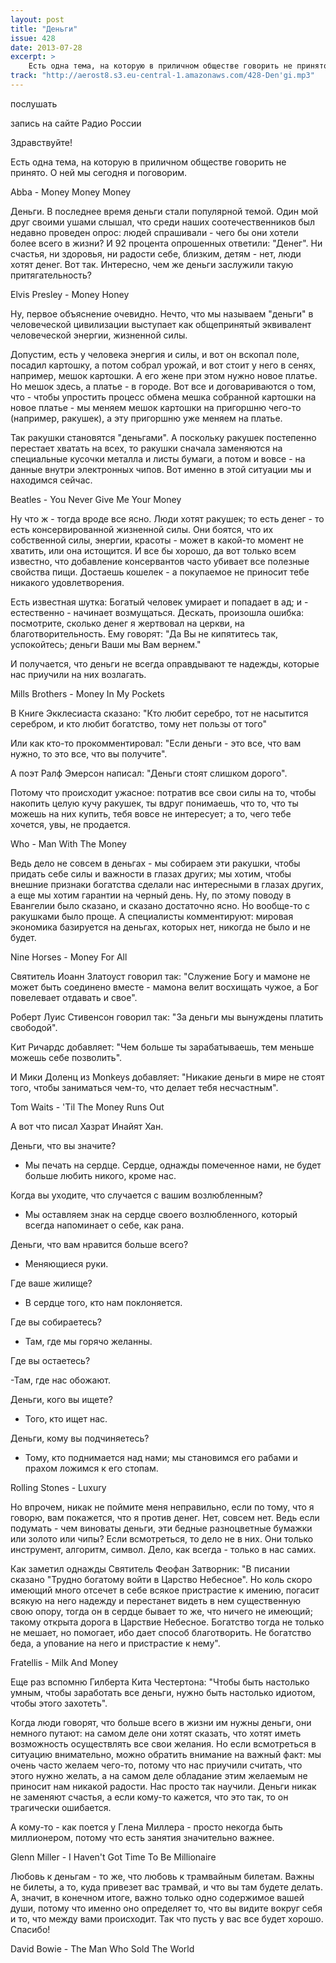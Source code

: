 ```yaml
---
layout: post
title: "Деньги"
issue: 428
date: 2013-07-28
excerpt: >
    Есть одна тема, на которую в приличном обществе говорить не принято. О ней мы сегодня и поговорим.
track: "http://aerost8.s3.eu-central-1.amazonaws.com/428-Den'gi.mp3"
---
```


послушать

запись на сайте Радио России

Здравствуйте!

Есть одна тема, на которую в приличном обществе говорить не принято. О ней мы сегодня и поговорим.

Abba - Money Money Money

Деньги. В последнее время деньги стали популярной темой. Один мой друг своими ушами слышал, что среди наших соотечественников был недавно проведен опрос: людей спрашивали - чего бы они хотели более всего в жизни? И 92 процента опрошенных ответили: "Денег". Ни счастья, ни здоровья, ни радости себе, близким, детям - нет, люди хотят денег. Вот так. Интересно, чем же деньги заслужили такую притягательность?

Elvis Presley - Money Honey

Ну, первое объяснение очевидно. Нечто, что мы называем "деньги" в человеческой цивилизации выступает как общепринятый эквивалент человеческой энергии, жизненной силы.

Допустим, есть у человека энергия и силы, и вот он вскопал поле, посадил картошку, а потом собрал урожай, и вот стоит у него в сенях, например, мешок картошки. А его жене при этом нужно новое платье. Но мешок здесь, а платье - в городе. Вот все и договариваются о том, что - чтобы упростить процесс обмена мешка собранной картошки на новое платье - мы меняем мешок картошки на пригоршню чего-то (например, ракушек), а эту пригоршню уже меняем на платье.

Так ракушки становятся "деньгами". А поскольку ракушек постепенно перестает хватать на всех, то ракушки сначала заменяются на специальные кусочки металла и листы бумаги, а потом и вовсе - на данные внутри электронных чипов. Вот именно в этой ситуации мы и находимся сейчас.

Beatles - You Never Give Me Your Money

Ну что ж - тогда вроде все ясно. Люди хотят ракушек; то есть денег - то есть консервированной жизненной силы. Они боятся, что их собственной силы, энергии, красоты - может в какой-то момент не хватить, или она истощится. И все бы хорошо, да вот только всем известно, что добавление консервантов часто убивает все полезные свойства пищи. Достаешь кошелек - а покупаемое не приносит тебе никакого удовлетворения.

Есть известная шутка: Богатый человек умирает и попадает в ад; и - естественно - начинает возмущаться. Дескать, произошла ошибка: посмотрите, сколько денег я жертвовал на церкви, на благотворительность. Ему говорят: "Да Вы не кипятитесь так, успокойтесь; деньги Ваши мы Вам вернем."

И получается, что деньги не всегда оправдывают те надежды, которые нас приучили на них возлагать.

Mills Brothers - Money In My Pockets

В Книге Экклесиаста сказано: "Кто любит серебро, тот не насытится серебром, и кто любит богатство, тому нет пользы от того"

Или как кто-то прокомментировал: "Если деньги - это все, что вам нужно, то это все, что вы получите".

А поэт Ралф Эмерсон написал: "Деньги стоят слишком дорого".

Потому что происходит ужасное: потратив все свои силы на то, чтобы накопить целую кучу ракушек, ты вдруг понимаешь, что то, что ты можешь на них купить, тебя вовсе не интересует; а то, чего тебе хочется, увы, не продается.

Who - Man With The Money

Ведь дело не совсем в деньгах - мы собираем эти ракушки, чтобы придать себе силы и важности в глазах других; мы хотим, чтобы внешние признаки богатства сделали нас интересными в глазах других, а еще мы хотим гарантии на черный день. Ну, по этому поводу в Евангелии было сказано, и сказано достаточно ясно. Но вообще-то с ракушками было проще. А специалисты комментируют: мировая экономика базируется на деньгах, которых нет, никогда не было и не будет.

Nine Horses - Money For All

Святитель Иоанн Златоуст говорил так: "Служение Богу и мамоне не может быть соединено вместе - мамона велит восхищать чужое, а Бог повелевает отдавать и свое".

Роберт Луис Стивенсон говорил так: "За деньги мы вынуждены платить свободой".

Кит Ричардс добавляет: "Чем больше ты зарабатываешь, тем меньше можешь себе позволить".

И Мики Доленц из Monkeys добавляет: "Никакие деньги в мире не стоят того, чтобы заниматься чем-то, что делает тебя несчастным".

Tom Waits - 'Til The Money Runs Out

А вот что писал Хазрат Инайят Хан.

Деньги, что вы значите?

- Мы печать на сердце. Сердце, однажды помеченное нами, не будет больше любить никого, кроме нас.

Когда вы уходите, что случается с вашим возлюбленным?

- Мы оставляем знак на сердце своего возлюбленного, который всегда напоминает о себе, как рана.

Деньги, что вам нравится больше всего?

- Меняющиеся руки.

Где ваше жилище?

- В сердце того, кто нам поклоняется.

Где вы собираетесь?

- Там, где мы горячо желанны.

Где вы остаетесь?

-Там, где нас обожают.

Деньги, кого вы ищете?

- Того, кто ищет нас.

Деньги, кому вы подчиняетесь?

- Тому, кто поднимается над нами; мы становимся его рабами и прахом ложимся к его стопам.

Rolling Stones - Luxury

Но впрочем, никак не поймите меня неправильно, если по тому, что я говорю, вам покажется, что я против денег. Нет, совсем нет. Ведь если подумать - чем виноваты деньги, эти бедные разноцветные бумажки или золото или чипы? Если всмотреться, то дело не в них. Они только инструмент, алгоритм, символ. Дело, как всегда - только в нас самих.

Как заметил однажды Святитель Феофан Затворник: "В писании сказано "Трудно богатому войти в Царство Небесное". Но коль скоро имеющий много отсечет в себе всякое пристрастие к имению, погасит всякую на него надежду и перестанет видеть в нем существенную свою опору, тогда он в сердце бывает то же, что ничего не имеющий; такому открыта дорога в Царствие Небесное. Богатство тогда не только не мешает, но помогает, ибо дает способ благотворить. Не богатство беда, а упование на него и пристрастие к нему".

Fratellis - Milk And Money

Еще раз вспомню Гилберта Кита Честертона: "Чтобы быть настолько умным, чтобы заработать все деньги, нужно быть настолько идиотом, чтобы этого захотеть".

Когда люди говорят, что больше всего в жизни им нужны деньги, они немного путают: на самом деле они хотят сказать, что хотят иметь возможность осуществлять все свои желания. Но если всмотреться в ситуацию внимательно, можно обратить внимание на важный факт: мы очень часто желаем чего-то, потому что нас приучили считать, что этого нужно желать, а на самом деле обладание этим желаемым не приносит нам никакой радости. Нас просто так научили. Деньги никак не заменяют счастья, а если кому-то кажется, что это так, то он трагически ошибается.

А кому-то - как поется у Глена Миллера - просто некогда быть миллионером, потому что есть занятия значительно важнее.

Glenn Miller - I Haven't Got Time To Be Millionaire

Любовь к деньгам - то же, что любовь к трамвайным билетам. Важны не билеты, а то, куда привезет вас трамвай, и что вы там будете делать. А, значит, в конечном итоге, важно только одно содержимое вашей души, потому что именно оно определяет то, что вы видите вокруг себя и то, что между вами происходит. Так что пусть у вас все будет хорошо. Спасибо!

David Bowie - The Man Who Sold The World
